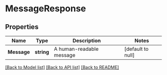 # MessageResponse

## Properties
Name | Type | Description | Notes
------------ | ------------- | ------------- | -------------
**Message** | **string** | A human-readable message | [default to null]

[[Back to Model list]](../README.md#documentation-for-models) [[Back to API list]](../README.md#documentation-for-api-endpoints) [[Back to README]](../README.md)

